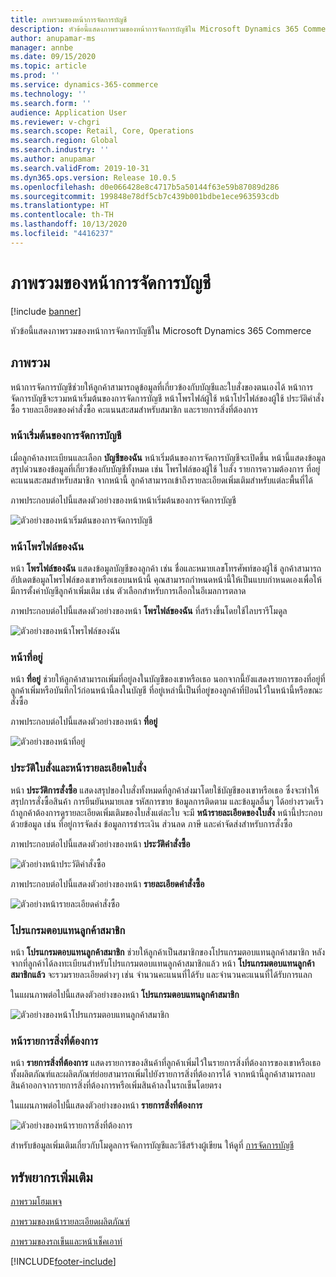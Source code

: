 ```yaml
---
title: ภาพรวมของหน้าการจัดการบัญชี
description: หัวข้อนี้แสดงภาพรวมของหน้าการจัดการบัญชีใน Microsoft Dynamics 365 Commerce
author: anupamar-ms
manager: annbe
ms.date: 09/15/2020
ms.topic: article
ms.prod: ''
ms.service: dynamics-365-commerce
ms.technology: ''
ms.search.form: ''
audience: Application User
ms.reviewer: v-chgri
ms.search.scope: Retail, Core, Operations
ms.search.region: Global
ms.search.industry: ''
ms.author: anupamar
ms.search.validFrom: 2019-10-31
ms.dyn365.ops.version: Release 10.0.5
ms.openlocfilehash: d0e066428e8c4717b5a50144f63e59b87089d286
ms.sourcegitcommit: 199848e78df5cb7c439b001bdbe1ece963593cdb
ms.translationtype: HT
ms.contentlocale: th-TH
ms.lasthandoff: 10/13/2020
ms.locfileid: "4416237"
---
```

# <a name="account-management-pages-overview"></a>ภาพรวมของหน้าการจัดการบัญชี

[!include [banner](includes/banner.md)]

หัวข้อนี้แสดงภาพรวมของหน้าการจัดการบัญชีใน Microsoft Dynamics 365 Commerce

## <a name="overview"></a>ภาพรวม

หน้าการจัดการบัญชีช่วยให้ลูกค้าสามารถดูข้อมูลที่เกี่ยวข้องกับบัญชีและใบสั่งของตนเองได้ หน้าการจัดการบัญชีจะรวมหน้าเริ่มต้นของการจัดการบัญชี หน้าโพรไฟล์ผู้ใช้ หน้าโปรไฟล์ของผู้ใช้ ประวัติคำสั่งซื้อ รายละเอียดของคำสั่งซื้อ คะแนนสะสมสำหรับสมาชิก และรายการสิ่งที่ต้องการ

### <a name="account-management-landing-page"></a>หน้าเริ่มต้นของการจัดการบัญชี

เมื่อลูกค้าลงทะเบียนและเลือก **บัญชีของฉัน** หน้าเริ่มต้นของการจัดการบัญชีจะเปิดขึ้น หน้านี้แสดงข้อมูลสรุปด่วนของข้อมูลที่เกี่ยวข้องกับบัญชีทั้งหมด เช่น โพรไฟล์ของผู้ใช้ ใบสั่ง รายการความต้องการ ที่อยู่ คะแนนสะสมสำหรับสมาชิก จากหน้านี้ ลูกค้าสามารถเข้าถึงรายละเอียดเพิ่มเติมสำหรับแต่ละพื้นที่ได้

ภาพประกอบต่อไปนี้แสดงตัวอย่างของหน้าหน้าเริ่มต้นของการจัดการบัญชี

![ตัวอย่างของหน้าเริ่มต้นของการจัดการบัญชี](./media/Account-Management.PNG)

### <a name="my-profile-page"></a>หน้าโพรไฟล์ของฉัน

หน้า **โพรไฟล์ของฉัน** แสดงข้อมูลบัญชีของลูกค้า เช่น ชื่อและหมายเลขโทรศัพท์ของผู้ใช้ ลูกค้าสามารถอัปเดตข้อมูลโพรไฟล์ของเขาหรือเธอบนหน้านี้ คุณสามารถกำหนดหน้านี้ให้เป็นแบบกำหนดเองเพื่อให้มีการตั้งค่าบัญชีลูกค้าเพิ่มเติม เช่น ตัวเลือกสำหรับการเลือกในอีเมลการตลาด

ภาพประกอบต่อไปนี้แสดงตัวอย่างของหน้า **โพรไฟล์ของฉัน** ที่สร้างขึ้นโดยใช้ไลบรารีโมดูล

![ตัวอย่างของหน้าโพรไฟล์ของฉัน](./media/Account-Management-MyProfile.PNG)

### <a name="addresses-page"></a>หน้าที่อยู่

หน้า **ที่อยู่** ช่วยให้ลูกค้าสามารถเพิ่มที่อยู่ลงในบัญชีของเขาหรือเธอ นอกจากนี้ยังแสดงรายการของที่อยู่ที่ลูกค้าเพิ่มหรือบันทึกไว้ก่อนหน้านี้ลงในบัญชี ที่อยู่เหล่านี้เป็นที่อยู่ของลูกค้าที่ป้อนไว้ในหน้านี้หรือขณะสั่งซื้อ

ภาพประกอบต่อไปนี้แสดงตัวอย่างของหน้า **ที่อยู่**

![ตัวอย่างของหน้าที่อยู่](./media/Account-Management-Address.png)

### <a name="order-history-and-order-details-pages"></a>ประวัติใบสั่งและหน้ารายละเอียดใบสั่ง

หน้า **ประวัติการสั่งซื้อ** แสดงสรุปของใบสั่งทั้งหมดที่ลูกค้าส่งมาโดยใช้บัญชีของเขาหรือเธอ ซึ่งจะทำให้สรุปการสั่งซื้อสินค้า การยืนยันหมายเลข รหัสการขาย ข้อมูลการติดตาม และข้อมูลอื่นๆ ได้อย่างรวดเร็ว ถ้าลูกค้าต้องการดูรายละเอียดเพิ่มเติมของใบสั่งแต่ละใบ จะมี **หน้ารายละเอียดของใบสั่ง** หน้านี้ประกอบด้วยข้อมูล เช่น ที่อยู่การจัดส่ง ข้อมูลการชำระเงิน ส่วนลด ภาษี และค่าจัดส่งสำหรับการสั่งซื้อ

ภาพประกอบต่อไปนี้แสดงตัวอย่างของหน้า **ประวัติคำสั่งซื้อ**

![ตัวอย่างหน้าประวัติคำสั่งซื้อ](./media/Account-Management-OrderHistory.PNG)

ภาพประกอบต่อไปนี้แสดงตัวอย่างของหน้า **รายละเอียดคำสั่งซื้อ**

![ตัวอย่างหน้ารายละเอียดคำสั่งซื้อ](./media/Account-Management-OrderDetails.PNG)

### <a name="loyalty-program-page"></a>โปรแกรมตอบแทนลูกค้าสมาชิก

หน้า **โปรแกรมตอบแทนลูกค้าสมาชิก** ช่วยให้ลูกค้าเป็นสมาชิกของโปรแกรมตอบแทนลูกค้าสมาชิก หลังจากที่ลูกค้าได้ลงทะเบียนสำหรับโปรแกรมตอบแทนลูกค้าสมาชิกแล้ว หน้า **โปรแกรมตอบแทนลูกค้าสมาชิกแล้ว** จะรวมรายละเอียดต่างๆ เช่น จำนวนคะแนนที่ได้รับ และจำนวนคะแนนที่ได้รับการแลก

ในแผนภาพต่อไปนี้แสดงตัวอย่างของหน้า **โปรแกรมตอบแทนลูกค้าสมาชิก**

![ตัวอย่างของหน้าโปรแกรมตอบแทนลูกค้าสมาชิก](./media/Account-Management-Loyalty.PNG)

### <a name="wishlist-page"></a>หน้ารายการสิ่งที่ต้องการ

หน้า **รายการสิ่งที่ต้องการ** แสดงรายการของสินค้าที่ลูกค้าเพิ่มไว้ในรายการสิ่งที่ต้องการของเขาหรือเธอ ทั้งผลิตภัณฑ์และผลิตภัณฑ์ย่อยสามารถเพิ่มไปยังรายการสิ่งที่ต้องการได้ จากหน้านี้ลูกค้าสามารถลบสินค้าออกจากรายการสิ่งที่ต้องการหรือเพิ่มสินค้าลงในรถเข็นโดยตรง

ในแผนภาพต่อไปนี้แสดงตัวอย่างของหน้า **รายการสิ่งที่ต้องการ**

![ตัวอย่างของหน้ารายการสิ่งที่ต้องการ](./media/Account-Management-Wishlist.PNG)

สำหรับข้อมูลเพิ่มเติมเกี่ยวกับโมดูลการจัดการบัญชีและวิธีสร้างผู้เขียน ให้ดูที่ [การจัดการบัญชี](account-management.md)

## <a name="additional-resources"></a>ทรัพยากรเพิ่มเติม

[ภาพรวมโฮมเพจ](quick-tour-home-page.md)

[ภาพรวมของหน้ารายละเอียดผลิตภัณฑ์](quick-tour-pdp.md)

[ภาพรวมของรถเข็นและหน้าเช็คเอาท์](quick-tour-cart-checkout.md)



[!INCLUDE[footer-include](../includes/footer-banner.md)]
